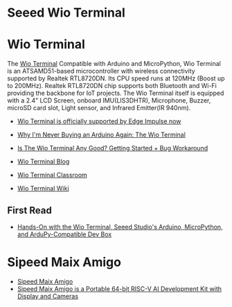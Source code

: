 
# Seeed Wio Terminal
# Wio Terminal
The [Wio Terminal](https://www.seeedstudio.com/Wio-Terminal-p-4509.html)
Compatible with Arduino and MicroPython, Wio Terminal is an ATSAMD51-based microcontroller with wireless connectivity supported by Realtek RTL8720DN. Its CPU speed runs at 120MHz (Boost up to 200MHz). Realtek RTL8720DN chip supports both Bluetooth and Wi-Fi providing the backbone for IoT projects. The Wio Terminal itself is equipped with a 2.4” LCD Screen, onboard IMU(LIS3DHTR), Microphone, Buzzer, microSD card slot, Light sensor, and Infrared Emitter(IR 940nm).

* [Wio Terminal is officially supported by Edge Impulse now](https://www.seeedstudio.com/blog/2020/07/23/wio-terminal-is-officially-supported-by-edge-impulse-now/)
* [Why I'm Never Buying an Arduino Again: The Wio Terminal](https://www.youtube.com/watch?v=K4Irg3N7iLM)
* [Is The Wio Terminal Any Good? Getting Started + Bug Workaround](https://www.youtube.com/watch?v=pX_8mE53En4)

* [Wio Terminal Blog](https://www.seeedstudio.com/blog/tag/wio-terminal/)
* [Wio Terminal Classroom](https://www.youtube.com/playlist?list=PLpH_4mf13-A0MzOdPNITVfoVBMvf7Rg9g)
* [Wio Terminal Wiki](https://wiki.seeedstudio.com/Wio-Terminal-Getting-Started/)

## First Read
* [Hands-On with the Wio Terminal, Seeed Studio's Arduino, MicroPython, and ArduPy-Compatible Dev Box](https://www.hackster.io/news/hands-on-with-the-wio-terminal-seeed-studio-s-arduino-micropython-and-ardupy-compatible-dev-box-f8bf5b0bb493)

# Sipeed Maix Amigo
* [Sipeed Maix Amigo](https://www.seeedstudio.com/Sipeed-Maix-Amigo-p-4689.html)
* [Sipeed Maix Amigo is a Portable 64-bit RISC-V AI Development Kit with Display and Cameras](https://www.cnx-software.com/2020/08/24/sipeed-maix-amigo-portable-64-bit-risc-v-ai-development-kit-display-cameras/)



